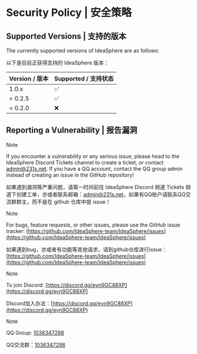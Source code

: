 # Security Policy | 安全策略

## Supported Versions | 支持的版本

The currently supported versions of IdeaSphere are as follows:

以下是目前正获得支持的 IdeaSphere 版本：

| Version / 版本 | Supported / 支持状态          |
| ------- | ------------------ |
| 1.0.x   | :white_check_mark: |
| > 0.2.5   | :white_check_mark: |
| < 0.2.0   | :x:                |

## Reporting a Vulnerability | 报告漏洞

> [!NOTE]
> If you encounter a vulnerability or any serious issue, please head to the IdeaSphere Discord Tickets channel to create a ticket, or contact admin@231s.net. If you have a QQ account, contact the QQ group admin instead of creating an issue in the GitHub repository!
> 
> 如果遇到漏洞等严重问题，请第一时间前往 IdeaSphere Discord 频道 Tickets 频道下创建工单，亦或者联系邮箱：admin@231s.net，如果有QQ账户请联系QQ交流群群主，而不是在 github 仓库中提 issue！

> [!NOTE]
> For bugs, feature requests, or other issues, please use the GitHub issue tracker: [https://github.com/IdeaSphere-team/IdeaSphere/issues](https://github.com/IdeaSphere-team/IdeaSphere/issues)
> 
> 如果遇到bug，亦或者有功能等其他请求，请到github仓库进行issue：[https://github.com/IdeaSphere-team/IdeaSphere/issues](https://github.com/IdeaSphere-team/IdeaSphere/issues)

> [!NOTE]
> To join Discord: [https://discord.gg/eyn9GC88XP](https://discord.gg/eyn9GC88XP)
> 
> DIscord加入办法：[https://discord.gg/eyn9GC88XP](https://discord.gg/eyn9GC88XP)

> [!NOTE]
> QQ Group: [1036347298](http://qm.qq.com/cgi-bin/qm/qr?_wv=1027&k=0S7iEPBCDpSWgvzARFqxM_zyIlnQ2-km&authKey=AiX0JpNVU8d%2BIjMocMxVhE0OcxbdOaQAt1wnnekYg%2BYQ0GZfOy3KXuSFTBZ2pDD2&noverify=0&group_code=1036347298)
> 
> QQ交流群：[1036347298](http://qm.qq.com/cgi-bin/qm/qr?_wv=1027&k=0S7iEPBCDpSWgvzARFqxM_zyIlnQ2-km&authKey=AiX0JpNVU8d%2BIjMocMxVhE0OcxbdOaQAt1wnnekYg%2BYQ0GZfOy3KXuSFTBZ2pDD2&noverify=0&group_code=1036347298)

